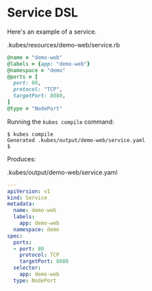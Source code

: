 # Service DSL

Here's an example of a service.

.kubes/resources/demo-web/service.rb

```ruby
@name = "demo-web"
@labels = {app: "demo-web"}
@namespace = "demo"
@ports = [
  port: 80,
  protocol: "TCP",
  targetPort: 8080,
]
@type = "NodePort"
```

Running the `kubes compile` command:

    $ kubes compile
    Generated .kubes/output/demo-web/service.yaml
    $

Produces:

.kubes/output/demo-web/service.yaml

```yaml
---
apiVersion: v1
kind: Service
metadata:
  name: demo-web
  labels:
    app: demo-web
  namespace: demo
spec:
  ports:
  - port: 80
    protocol: TCP
    targetPort: 8080
  selector:
    app: demo-web
  type: NodePort
```
